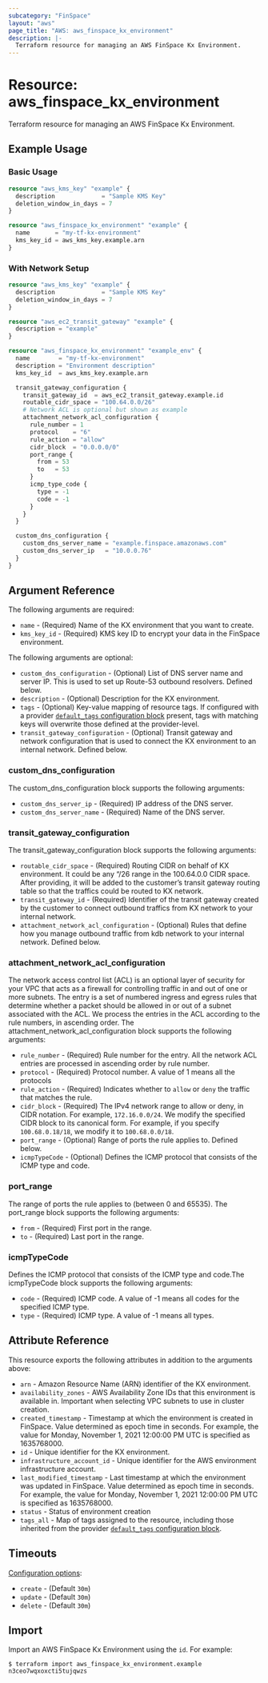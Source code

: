 ```yaml
---
subcategory: "FinSpace"
layout: "aws"
page_title: "AWS: aws_finspace_kx_environment"
description: |-
  Terraform resource for managing an AWS FinSpace Kx Environment.
---
```


# Resource: aws_finspace_kx_environment

Terraform resource for managing an AWS FinSpace Kx Environment.

## Example Usage

### Basic Usage

```terraform
resource "aws_kms_key" "example" {
  description             = "Sample KMS Key"
  deletion_window_in_days = 7
}

resource "aws_finspace_kx_environment" "example" {
  name       = "my-tf-kx-environment"
  kms_key_id = aws_kms_key.example.arn
}
```

### With Network Setup

```terraform
resource "aws_kms_key" "example" {
  description             = "Sample KMS Key"
  deletion_window_in_days = 7
}

resource "aws_ec2_transit_gateway" "example" {
  description = "example"
}

resource "aws_finspace_kx_environment" "example_env" {
  name        = "my-tf-kx-environment"
  description = "Environment description"
  kms_key_id  = aws_kms_key.example.arn

  transit_gateway_configuration {
    transit_gateway_id  = aws_ec2_transit_gateway.example.id
    routable_cidr_space = "100.64.0.0/26"
    # Network ACL is optional but shown as example
    attachment_network_acl_configuration {
      rule_number = 1
      protocol    = "6"
      rule_action = "allow"
      cidr_block  = "0.0.0.0/0"
      port_range {
        from = 53
        to   = 53
      }
      icmp_type_code {
        type = -1
        code = -1
      }
    }
  }

  custom_dns_configuration {
    custom_dns_server_name = "example.finspace.amazonaws.com"
    custom_dns_server_ip   = "10.0.0.76"
  }
}
```

## Argument Reference

The following arguments are required:

* `name` - (Required) Name of the KX environment that you want to create.
* `kms_key_id` - (Required) KMS key ID to encrypt your data in the FinSpace environment.

The following arguments are optional:

* `custom_dns_configuration` - (Optional) List of DNS server name and server IP. This is used to set up Route-53 outbound resolvers. Defined below.
* `description` - (Optional) Description for the KX environment.
* `tags` - (Optional) Key-value mapping of resource tags. If configured with a provider [`default_tags` configuration block](/docs/providers/aws/index.html#default_tags-configuration-block) present, tags with matching keys will overwrite those defined at the provider-level.
* `transit_gateway_configuration` - (Optional) Transit gateway and network configuration that is used to connect the KX environment to an internal network. Defined below.

### custom_dns_configuration

The custom_dns_configuration block supports the following arguments:

* `custom_dns_server_ip` - (Required) IP address of the DNS server.
* `custom_dns_server_name` - (Required) Name of the DNS server.

### transit_gateway_configuration

The transit_gateway_configuration block supports the following arguments:

* `routable_cidr_space` - (Required) Routing CIDR on behalf of KX environment. It could be any “/26 range in the 100.64.0.0 CIDR space. After providing, it will be added to the customer’s transit gateway routing table so that the traffics could be routed to KX network.
* `transit_gateway_id` - (Required) Identifier of the transit gateway created by the customer to connect outbound traffics from KX network to your internal network.
* `attachment_network_acl_configuration` - (Optional) Rules that define how you manage outbound traffic from kdb network to your internal network. Defined below.

### attachment_network_acl_configuration

The network access control list (ACL) is an optional layer of security for your VPC that acts as a firewall for controlling traffic in and out of one or more subnets. 
The entry is a set of numbered ingress and egress rules that determine whether a packet should be allowed in or out of a subnet associated with the ACL. 
We process the entries in the ACL according to the rule numbers, in ascending order. The attachment_network_acl_configuration block supports the following arguments:

* `rule_number` - (Required) Rule number for the entry. All the network ACL entries are processed in ascending order by rule number.
* `protocol` - (Required) Protocol number. A value of 1 means all the protocols
* `rule_action` - (Required) Indicates whether to `allow` or `deny` the traffic that matches the rule.
* `cidr_block` - (Required) The IPv4 network range to allow or deny, in CIDR notation. For example, `172.16.0.0/24`. We modify the specified CIDR block to its canonical form. For example, if you specify `100.68.0.18/18`, we modify it to `100.68.0.0/18`.
* `port_range` - (Optional) Range of ports the rule applies to. Defined below.
* `icmpTypeCode` - (Optional) Defines the ICMP protocol that consists of the ICMP type and code.

### port_range
The range of ports the rule applies to (between 0 and 65535). The port_range block supports the following arguments:

* `from` - (Required) First port in the range.
* `to` - (Required) Last port in the range.

### icmpTypeCode
Defines the ICMP protocol that consists of the ICMP type and code.The icmpTypeCode block supports the following arguments:

* `code` - (Required) ICMP code. A value of -1 means all codes for the specified ICMP type.
* `type` - (Required) ICMP type. A value of -1 means all types.

## Attribute Reference

This resource exports the following attributes in addition to the arguments above:

* `arn` - Amazon Resource Name (ARN) identifier of the KX environment.
* `availability_zones` - AWS Availability Zone IDs that this environment is available in. Important when selecting VPC subnets to use in cluster creation.
* `created_timestamp` - Timestamp at which the environment is created in FinSpace. Value determined as epoch time in seconds. For example, the value for Monday, November 1, 2021 12:00:00 PM UTC is specified as 1635768000.
* `id` - Unique identifier for the KX environment.
* `infrastructure_account_id` - Unique identifier for the AWS environment infrastructure account.
* `last_modified_timestamp` - Last timestamp at which the environment was updated in FinSpace. Value determined as epoch time in seconds. For example, the value for Monday, November 1, 2021 12:00:00 PM UTC is specified as 1635768000.
* `status` - Status of environment creation
* `tags_all` - Map of tags assigned to the resource, including those inherited from the provider [`default_tags` configuration block](/docs/providers/aws/index.html#default_tags-configuration-block).

## Timeouts

[Configuration options](https://developer.hashicorp.com/terraform/language/resources/syntax#operation-timeouts):

* `create` - (Default `30m`)
* `update` - (Default `30m`)
* `delete` - (Default `30m`)

## Import

Import an AWS FinSpace Kx Environment using the `id`. For example:

```
$ terraform import aws_finspace_kx_environment.example n3ceo7wqxoxcti5tujqwzs
```
